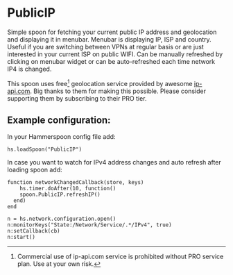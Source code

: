 # PublicIP

Simple spoon for fetching your current public IP address and geolocation and displaying it in menubar.
Menubar is displaying IP, ISP and country. Useful if you are switching between VPNs
at regular basis or are just interested in your current ISP on public WIFI. Can be manually
refreshed by clicking on menubar widget or can be auto-refreshed each time network IP4 is 
changed.

This spoon uses free[^1] geolocation service provided by awesome [ip-api.com](https://ip-api.com/). Big thanks to 
them for making this possible. Please consider supporting them by subscribing to their PRO tier.

[^1]: Commercial use of ip-api.com service is prohibited without PRO service plan. Use at your own risk.

## Example configuration:

In your Hammerspoon config file add:
```
hs.loadSpoon("PublicIP")
```

In case you want to watch for IPv4 address changes and auto refresh after loading spoon add:

```
function networkChangedCallback(store, keys)
    hs.timer.doAfter(10, function()
    spoon.PublicIP.refreshIP()
  end)
end

n = hs.network.configuration.open()
n:monitorKeys("State:/Network/Service/.*/IPv4", true)
n:setCallback(cb)
n:start()
```
